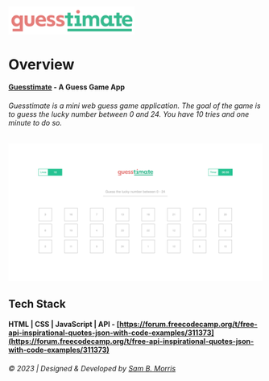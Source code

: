 <img src="./assets/logo.png" alt="Guess Game Logo" width="250px">

# Overview
#### [Guesstimate](https://github.com/divinestylus/guesstimate) - A Guess Game App
###### Guesstimate is a mini web guess game application. The goal of the game is to guess the lucky number between 0 and 24. You have 10 tries and one minute to do so.
<img src="./assets/guessstimate-game-view.png" alt="Guess Game View">

## Tech Stack
#### HTML | CSS | JavaScript | API - [https://forum.freecodecamp.org/t/free-api-inspirational-quotes-json-with-code-examples/311373](https://forum.freecodecamp.org/t/free-api-inspirational-quotes-json-with-code-examples/311373)

###### &copy; 2023 | Designed & Developed by [Sam B. Morris](https://github.com/divinestylus)
